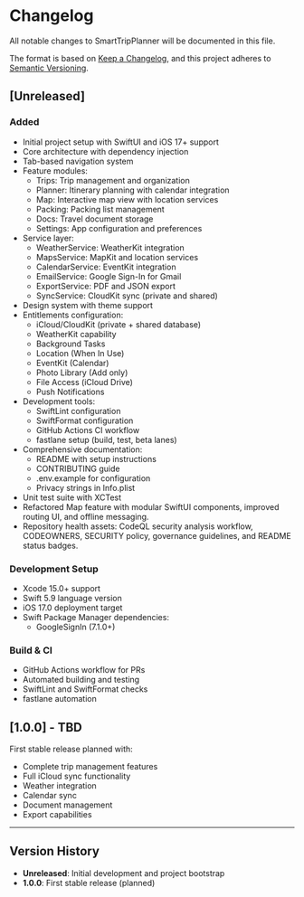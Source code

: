 # Changelog

All notable changes to SmartTripPlanner will be documented in this file.

The format is based on [Keep a Changelog](https://keepachangelog.com/en/1.0.0/),
and this project adheres to [Semantic Versioning](https://semver.org/spec/v2.0.0.html).

## [Unreleased]

### Added
- Initial project setup with SwiftUI and iOS 17+ support
- Core architecture with dependency injection
- Tab-based navigation system
- Feature modules:
  - Trips: Trip management and organization
  - Planner: Itinerary planning with calendar integration
  - Map: Interactive map view with location services
  - Packing: Packing list management
  - Docs: Travel document storage
  - Settings: App configuration and preferences
- Service layer:
  - WeatherService: WeatherKit integration
  - MapsService: MapKit and location services
  - CalendarService: EventKit integration
  - EmailService: Google Sign-In for Gmail
  - ExportService: PDF and JSON export
  - SyncService: CloudKit sync (private and shared)
- Design system with theme support
- Entitlements configuration:
  - iCloud/CloudKit (private + shared database)
  - WeatherKit capability
  - Background Tasks
  - Location (When In Use)
  - EventKit (Calendar)
  - Photo Library (Add only)
  - File Access (iCloud Drive)
  - Push Notifications
- Development tools:
  - SwiftLint configuration
  - SwiftFormat configuration
  - GitHub Actions CI workflow
  - fastlane setup (build, test, beta lanes)
- Comprehensive documentation:
  - README with setup instructions
  - CONTRIBUTING guide
  - .env.example for configuration
  - Privacy strings in Info.plist
- Unit test suite with XCTest
- Refactored Map feature with modular SwiftUI components, improved routing UI, and offline messaging.
- Repository health assets: CodeQL security analysis workflow, CODEOWNERS, SECURITY policy, governance guidelines, and README status badges.

### Development Setup
- Xcode 15.0+ support
- Swift 5.9 language version
- iOS 17.0 deployment target
- Swift Package Manager dependencies:
  - GoogleSignIn (7.1.0+)

### Build & CI
- GitHub Actions workflow for PRs
- Automated building and testing
- SwiftLint and SwiftFormat checks
- fastlane automation

## [1.0.0] - TBD

First stable release planned with:
- Complete trip management features
- Full iCloud sync functionality
- Weather integration
- Calendar sync
- Document management
- Export capabilities

---

## Version History

- **Unreleased**: Initial development and project bootstrap
- **1.0.0**: First stable release (planned)
